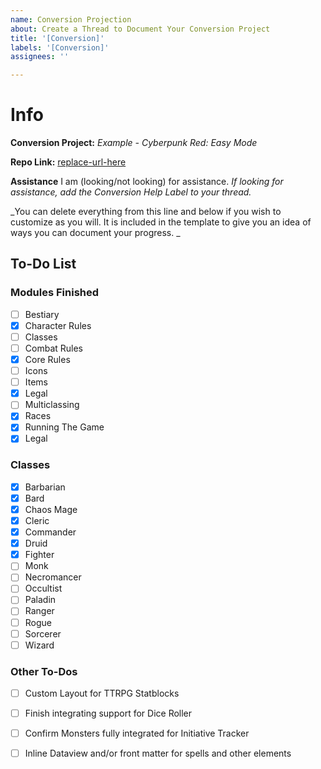 ```yaml
---
name: Conversion Projection
about: Create a Thread to Document Your Conversion Project
title: '[Conversion]'
labels: '[Conversion]'
assignees: ''

---
```

# Info

**Conversion Project:** _Example - Cyberpunk Red: Easy Mode_

**Repo Link:** [replace-url-here](www.replace-plunkett-url.com)

**Assistance** I am (looking/not looking) for assistance. _If looking for assistance, add the Conversion Help Label to your thread._


_You can delete everything from this line and below if you wish to customize as you will. It is included in the template to give you an idea of ways you can document your progress. 
_
## To-Do List 
### Modules Finished
- [ ] Bestiary
- [X] Character Rules
- [ ] Classes
- [ ] Combat Rules
- [X] Core Rules
- [ ] Icons
- [ ] Items
- [X] Legal
- [ ] Multiclassing
- [X] Races
- [X] Running The Game
- [X] Legal

### Classes
- [x] Barbarian
- [x] Bard
- [X] Chaos Mage
- [X] Cleric
- [X] Commander
- [X] Druid
- [X] Fighter
- [ ] Monk
- [ ] Necromancer
- [ ] Occultist
- [ ] Paladin
- [ ] Ranger
- [ ] Rogue
- [ ] Sorcerer
- [ ] Wizard

### Other To-Dos
- [ ] Custom Layout for TTRPG Statblocks
- [ ] Finish integrating support for Dice Roller
- [ ] Confirm Monsters fully integrated for Initiative Tracker
- [ ] Inline Dataview and/or front matter for spells and other elements


